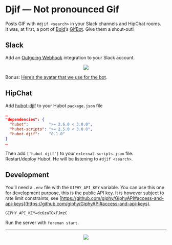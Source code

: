 # Djif — Not pronounced Gif
Posts GIF with `#djif <search>` in your Slack channels and HipChat rooms.<br>
It was, at first, a port of [Bold](https://twitter.com/bold)’s [GifBot](https://github.com/bold/GifBot). Give them a shout-out!

## Slack
Add an [Outgoing Webhook](https://your_domain.slack.com/services/new/outgoing-webhook) integration to your Slack account.
<p align="center">
  <img src="https://cloud.githubusercontent.com/assets/436043/2957504/53e6416a-daa0-11e3-8bf4-d08f3120c219.png">
</p>

Bonus: [Here’s the avatar that we use for the bot](https://s3-us-west-2.amazonaws.com/slack-files2/bot_icons/2014-05-12/2335833467_48.png).

## HipChat
Add [hubot-djif](https://www.npmjs.org/package/hubot-djif) to your Hubot `package.json` file
```json
…
"dependencies": {
  "hubot":         ">= 2.6.0 < 3.0.0",
  "hubot-scripts": ">= 2.5.0 < 3.0.0",
  "hubot-djif":    "0.1.0"
}
…
```

Then add `['hubot-djif']` to your `external-scripts.json` file.<br>
Restart/deploy Hubot. He will be listening to `#djif <search>`.

## Development
You’ll need a `.env` file with the `GIPHY_API_KEY` variable. You can use this one for development purpose, this is the public API key. It is however subject to rate limit constraints, see [https://github.com/giphy/GiphyAPI#access-and-api-keys](https://github.com/giphy/GiphyAPI#access-and-api-keys).
```
GIPHY_API_KEY=dc6zaTOxFJmzC
```

Run the server with `foreman start`.

---
<p align="center">
  <a href="http://giphy.com">
    <img src="https://cloud.githubusercontent.com/assets/436043/2952524/63c5005c-da3d-11e3-87b0-e1c49ac51c1d.gif">
  </a>
</p>
